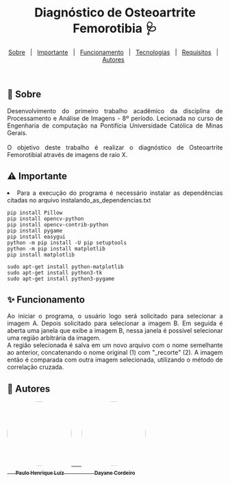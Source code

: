 <h1 align="center">Diagnóstico de Osteoartrite Femorotibia 🩺</h1>

<p align="center">
  <a href="#dart-sobre">Sobre</a> &#xa0; | &#xa0; 
  <a href="#warning-importante">Importante</a> &#xa0; | &#xa0; 
  <a href="#sparkles-funcionamento">Funcionamento</a> &#xa0; | &#xa0;
  <a href="#rocket-tecnologias">Tecnologias</a> &#xa0; | &#xa0;
  <a href="#white_check_mark-requisitos">Requisitos</a> &#xa0; | &#xa0;
  <a href="#memo-autora">Autores</a> &#xa0; 
</p>

<br>

## :dart: Sobre ##

<div align="justify">
Desenvolvimento do primeiro trabalho acadêmico da disciplina de Processamento e Análise de Imagens - 8º período. Lecionada no curso de Engenharia de computação na Pontifícia Universidade Católica de Minas Gerais.
<br><br>
O objetivo deste trabalho é realizar o diagnóstico de Osteoartrite Femorotibial através de imagens de raio X.
</div>

## :warning: Importante ##

<div align="justify">
<li>Para a execução do programa é necessário instalar as dependências citadas no arquivo instalando_as_dependencias.txt</li>

```
pip install Pillow
pip install opencv-python
pip install opencv-contrib-python
pip install pygame
pip install easygui
python -m pip install -U pip setuptools
python -m pip install matplotlib
pip install matplotlib

sudo apt-get install python-matplotlib
sudo apt-get install python3-tk
sudo apt-get install python3-pygame
```

</div>

## :sparkles: Funcionamento ##

<div align="justify">
Ao iniciar o programa, o usuário logo será solicitado para selecionar a imagem A. Depois solicitado para selecionar a imagem B. Em seguida é aberta uma janela que exibe a imagem B, nessa janela é possível selecionar uma região arbitrária da imagem.
<br>
A região selecionada é salva em um novo arquivo com o nome semelhante ao anterior, concatenando o nome original (1) com "_recorte" (2). A imagem então é comparada com outra imagem selecionada, utilizando o método de correlação cruzada.
</div>

## :memo: Autores ##
<a href="https://github.com/DayaneCordeiro">
    <img style="border-radius: 50%;" src="https://avatars.githubusercontent.com/u/54179987?v=4" width="150px;" alt=""/>
    &nbsp;&nbsp;&nbsp;&nbsp;
    <img style="border-radius: 50%;" src="https://avatars.githubusercontent.com/u/50596100?v=4" width="150px;" alt=""/>
    <br />
    &nbsp;&nbsp;&nbsp;&nbsp;&nbsp;<sub><b>Paulo Henrique Luiz</b></sub>
    &nbsp;&nbsp;&nbsp;&nbsp;&nbsp;&nbsp;&nbsp;&nbsp;&nbsp;&nbsp;&nbsp;&nbsp;&nbsp;&nbsp;&nbsp;&nbsp;
    <sub><b>Dayane Cordeiro</b></sub>
</a>
